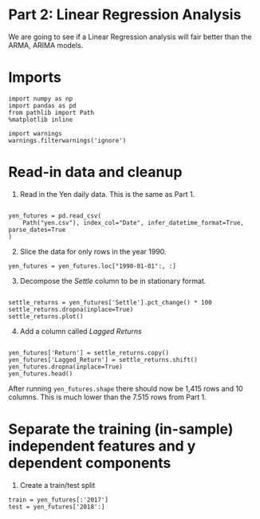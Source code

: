 # Part 2: Linear Regression Analysis

We are going to see if a Linear Regression analysis will fair better than the ARMA, ARIMA models. 

# Imports

<pre><code>import numpy as np
import pandas as pd
from pathlib import Path
%matplotlib inline

import warnings
warnings.filterwarnings('ignore')
</code></pre>

# Read-in data and cleanup

1. Read in the Yen daily data. This is the same as Part 1.

<pre><code>
yen_futures = pd.read_csv(
    Path("yen.csv"), index_col="Date", infer_datetime_format=True, parse_dates=True
)
</code></pre>

2. Slice the data for only rows in the year 1990.
<pre><code>yen_futures = yen_futures.loc["1990-01-01":, :]</code></pre>

3. Decompose the *Settle* column to be in stationary format.

<pre><code>
settle_returns = yen_futures['Settle'].pct_change() * 100
settle_returns.dropna(inplace=True)
settle_returns.plot()
</code></pre>

4. Add a column called *Lagged Returns* 
<pre><code>
yen_futures['Return'] = settle_returns.copy()
yen_futures['Lagged_Return'] = settle_returns.shift()
yen_futures.dropna(inplace=True)
yen_futures.head()
</code></pre>

After running `yen_futures.shape` there should now be 1,415 rows and 10 columns. This is much lower than the 7.515 rows from Part 1. 

# Separate the training (in-sample) independent features and y dependent components

1. Create a train/test split

<pre><code>train = yen_futures[:'2017']
test = yen_futures['2018':]
</code></pre>


